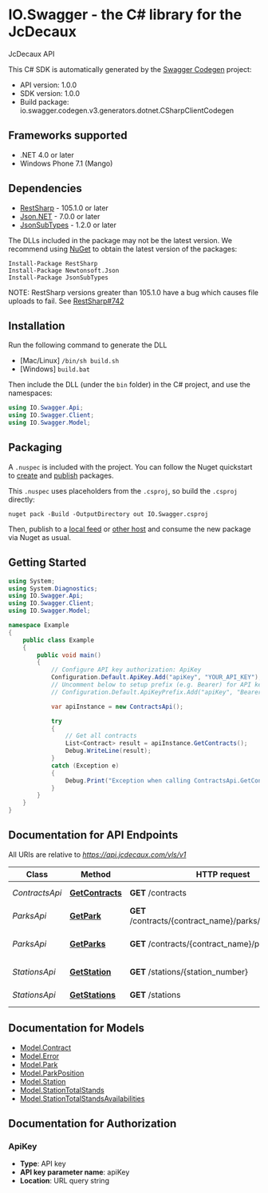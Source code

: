 # IO.Swagger - the C# library for the JcDecaux

JcDecaux API

This C# SDK is automatically generated by the [Swagger Codegen](https://github.com/swagger-api/swagger-codegen) project:

- API version: 1.0.0
- SDK version: 1.0.0
- Build package: io.swagger.codegen.v3.generators.dotnet.CSharpClientCodegen

<a name="frameworks-supported"></a>
## Frameworks supported
- .NET 4.0 or later
- Windows Phone 7.1 (Mango)

<a name="dependencies"></a>
## Dependencies
- [RestSharp](https://www.nuget.org/packages/RestSharp) - 105.1.0 or later
- [Json.NET](https://www.nuget.org/packages/Newtonsoft.Json/) - 7.0.0 or later
- [JsonSubTypes](https://www.nuget.org/packages/JsonSubTypes/) - 1.2.0 or later

The DLLs included in the package may not be the latest version. We recommend using [NuGet](https://docs.nuget.org/consume/installing-nuget) to obtain the latest version of the packages:
```
Install-Package RestSharp
Install-Package Newtonsoft.Json
Install-Package JsonSubTypes
```

NOTE: RestSharp versions greater than 105.1.0 have a bug which causes file uploads to fail. See [RestSharp#742](https://github.com/restsharp/RestSharp/issues/742)

<a name="installation"></a>
## Installation
Run the following command to generate the DLL
- [Mac/Linux] `/bin/sh build.sh`
- [Windows] `build.bat`

Then include the DLL (under the `bin` folder) in the C# project, and use the namespaces:
```csharp
using IO.Swagger.Api;
using IO.Swagger.Client;
using IO.Swagger.Model;
```
<a name="packaging"></a>
## Packaging

A `.nuspec` is included with the project. You can follow the Nuget quickstart to [create](https://docs.microsoft.com/en-us/nuget/quickstart/create-and-publish-a-package#create-the-package) and [publish](https://docs.microsoft.com/en-us/nuget/quickstart/create-and-publish-a-package#publish-the-package) packages.

This `.nuspec` uses placeholders from the `.csproj`, so build the `.csproj` directly:

```
nuget pack -Build -OutputDirectory out IO.Swagger.csproj
```

Then, publish to a [local feed](https://docs.microsoft.com/en-us/nuget/hosting-packages/local-feeds) or [other host](https://docs.microsoft.com/en-us/nuget/hosting-packages/overview) and consume the new package via Nuget as usual.

<a name="getting-started"></a>
## Getting Started

```csharp
using System;
using System.Diagnostics;
using IO.Swagger.Api;
using IO.Swagger.Client;
using IO.Swagger.Model;

namespace Example
{
    public class Example
    {
        public void main()
        {
            // Configure API key authorization: ApiKey
            Configuration.Default.ApiKey.Add("apiKey", "YOUR_API_KEY");
            // Uncomment below to setup prefix (e.g. Bearer) for API key, if needed
            // Configuration.Default.ApiKeyPrefix.Add("apiKey", "Bearer");

            var apiInstance = new ContractsApi();

            try
            {
                // Get all contracts
                List<Contract> result = apiInstance.GetContracts();
                Debug.WriteLine(result);
            }
            catch (Exception e)
            {
                Debug.Print("Exception when calling ContractsApi.GetContracts: " + e.Message );
            }
        }
    }
}
```

<a name="documentation-for-api-endpoints"></a>
## Documentation for API Endpoints

All URIs are relative to *https://api.jcdecaux.com/vls/v1*

Class | Method | HTTP request | Description
------------ | ------------- | ------------- | -------------
*ContractsApi* | [**GetContracts**](docs/ContractsApi.md#getcontracts) | **GET** /contracts | Get all contracts
*ParksApi* | [**GetPark**](docs/ParksApi.md#getpark) | **GET** /contracts/{contract_name}/parks/{park_number} | Get a park
*ParksApi* | [**GetParks**](docs/ParksApi.md#getparks) | **GET** /contracts/{contract_name}/parks | Get all parks of a contract
*StationsApi* | [**GetStation**](docs/StationsApi.md#getstation) | **GET** /stations/{station_number} | Get a station
*StationsApi* | [**GetStations**](docs/StationsApi.md#getstations) | **GET** /stations | Get all stations

<a name="documentation-for-models"></a>
## Documentation for Models

 - [Model.Contract](docs/Contract.md)
 - [Model.Error](docs/Error.md)
 - [Model.Park](docs/Park.md)
 - [Model.ParkPosition](docs/ParkPosition.md)
 - [Model.Station](docs/Station.md)
 - [Model.StationTotalStands](docs/StationTotalStands.md)
 - [Model.StationTotalStandsAvailabilities](docs/StationTotalStandsAvailabilities.md)

<a name="documentation-for-authorization"></a>
## Documentation for Authorization

<a name="ApiKey"></a>
### ApiKey

- **Type**: API key
- **API key parameter name**: apiKey
- **Location**: URL query string

